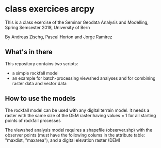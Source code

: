 # class exercices arcpy

This is a class exercise of the Seminar Geodata Analysis and Modelling, Spring Semsester 2018, University of Bern

By Andreas Zischg, Pascal Horton and Jorge Ramirez

## What's in there ##

This repository contains two scripts:
* a simple rockfall model
* an example for batch-processing viewshed analyses and for combining raster data and vector data

## How to use the models ##
The rockfall model can be used with any digital terrain model. It needs a raster with the same size of the DEM raster having values = 1 for all starting points of rockfall processes

The viewshed analysis model requires a shapefile (observer.shp) with the observer points (must have the following colums in the attribute table: "maxdist, "maxarea"), and a digital elevation raster (DEM)
